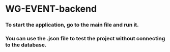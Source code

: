 # WG-EVENT-backend

### To start the application, go to the main file and run it.

### You can use the .json file to test the project without connecting to the database.